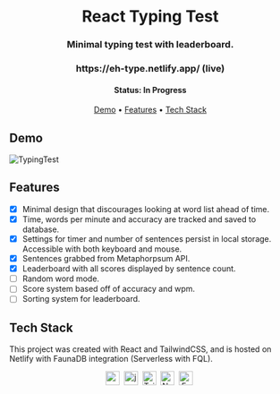 <h1 align="center">
	React Typing Test
</h1>

<h3 align="center">
	Minimal typing test with leaderboard.
</h3>

<h3 align="center">
https://eh-type.netlify.app/ (live)
</h4>

<h4 align="center">
	Status: In Progress
</h4>

<p align="center">
	<a href="#demo">Demo</a> •
	<a href="#features">Features</a> •
	<a href="#tech-stack">Tech Stack</a>
</p>

## Demo
![TypingTest](https://user-images.githubusercontent.com/40015195/191353106-ae9d8293-ed84-495f-8f1e-f16aa0dc098f.gif)

## Features
* [x] Minimal design that discourages looking at word list ahead of time.
* [x] Time, words per minute and accuracy are tracked and saved to database.
* [x] Settings for timer and number of sentences persist in local storage. Accessible with both keyboard and mouse.
* [x] Sentences grabbed from Metaphorpsum API. 
* [x] Leaderboard with all scores displayed by sentence count.
* [ ] Random word mode.
* [ ] Score system based off of accuracy and wpm.
* [ ] Sorting system for leaderboard.

## Tech Stack
This project was created with React and TailwindCSS, and is hosted on Netlify with FaunaDB integration (Serverless with FQL).

<p align="center">
<img src="https://img.shields.io/badge/React-05122A?style=flat&logo=react" alt="react Badge" height="25">&nbsp;
<img src="https://img.shields.io/badge/Javascript-05122A?style=flat&logo=javascript" alt="javascript Badge" height="25">&nbsp;
<img src="https://img.shields.io/badge/TailwindCSS-05122A?logo=tailwindcss" alt="TailwindCSS Badge" height="25">&nbsp;
<img src="https://img.shields.io/badge/Netlify-05122A?logo=netlify" alt="Netlify Badge" height="25">&nbsp;
<img src="https://img.shields.io/badge/FaunaDB+FQL-05122A?logo=fauna" alt="FaunaDB Badge" height="25">&nbsp;
</p>
